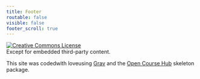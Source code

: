 ```yaml
---
title: Footer
routable: false
visible: false
footer_scroll: true
---
```


<a rel="license" href="http://creativecommons.org/licenses/by-sa/4.0/"><img alt="Creative Commons License" style="border-width:0" src="https://i.creativecommons.org/l/by-sa/4.0/88x31.png" /></a><br />Except for embedded third-party content.

This site was <i class="fa fa-code" aria-hidden="true" title="Coded"></i><span class="sr-only">coded</span>with <i class="fa fa-heart" aria-hidden="true" title="Love"></i><span class="sr-only">love</span>using <a href="http://getgrav.org">Grav</a> and the [Open Course Hub](http://learn.hibbittsdesign.org/coursehub) skeleton package.
